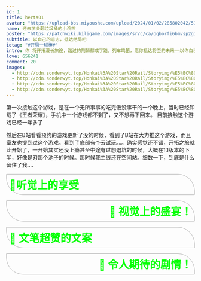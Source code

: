 ```yaml
---
id: 1
title: herta01
avatar: "https://upload-bbs.miyoushe.com/upload/2024/01/02/285802042/51a31eeef957834fc1b797aa5ea2c36b_6649473296511790775.png?x-oss-process=image//resize,s_600/quality,q_80/auto-orient,0/interlace,1/format,png"
name: 还未学会翻垃圾桶的小浣熊
poster: "https://patchwiki.biligame.com/images/sr/c/ca/oqborfi6bmvsp2gio4p7lok7lh9psmf.png"
subtitle: 以自己的意志，抵达结局吧
idtag: "#开局一球棒#"
intro: 你 将开拓漫长旅途，踏过的荆棘都成了路。列车鸣笛，愿你抵达将至的未来——以你自己的意志。
love: 656241
comment: 20
images:
  - http://cdn.sonderwyt.top/Honkai%3A%20Star%20Rail/Storyimg/%E5%BC%80%E7%AF%8700.webp
  - http://cdn.sonderwyt.top/Honkai%3A%20Star%20Rail/Storyimg/%E5%BC%80%E7%AF%8701.webp
  - http://cdn.sonderwyt.top/Honkai%3A%20Star%20Rail/Storyimg/%E5%BC%80%E7%AF%8702.webp
  - http://cdn.sonderwyt.top/Honkai%3A%20Star%20Rail/Storyimg/%E5%BC%80%E7%AF%8703.webp
---
```



第一次接触这个游戏，是在一个无所事事的吃完饭没事干的一个晚上，当时已经卸载了《王者荣耀》，手机中一个游戏都不剩了，又不想再下回来。
目前接触这个游戏已经一年多了

然后在B站看看预约的游戏更新了没的时候，看到了B站在大力推这个游戏，而且室友也提到过这个游戏。看到了底部有个云试玩。。。确实感觉还不错，开拓之旅就此开始了，一开始其实还没上瘾甚至中途有过想退坑的时候，大概在1.1版本的下半，好像是刃那个池子的时候。那时候我主线还在空间站。细数一下，到底是什么留住了我....

<details>
  <summary><div style="color: lime;font-size:28px"><b>🌹听觉上的享受</b></div></summary>
  <div style="padding:18px">
  <div class="underline decoration-sky-500 relative right-0">关于配音</div>
  🌼啊，姬子的声音好好听啊,享受！至今每次会列车都要听一句“怎么了”，好温柔啊啊啊啊！<br>
  🌼卡芙卡的配音徐慧老师的声音好好听啊啊，简直是我的最爱！<br>
  🌼漆黑的虎克大人和长不高的白露的配音好可爱啊，听说是隔壁的派蒙过来打工的哈哈哈，<br>
  🌼丹恒的声音很配角色，很贴脸。<br>
  🌼 银狼hanser！!!<br>
  🌼符玄的配音花铃竟然配过德莉莎，Terri！从崩坏3爬回来竟然感觉倍感亲切....<br>
  🌼开拓者的声音也很好听，想不到竟然是和素裳一个配音老师——陈婷婷老师！！。<br>
  🌼镜流的挂机在家都不敢大声放出来……<br>
  🌼白珩短暂的两句台词倍感亲切kiyana！<br>
  🌼还有看前瞻的叽米老师！ 啊突然认识了好多配音老师。<br>
  这些老师有的也配过我以前玩的王者荣耀，只不过当时没在意，因为就几句台词，不会像二游这样大段大段的剧情台词，简直是听觉上的享受！
  <br>
  <hr>
  <font class="text-md underline decoration-wavy">关于配乐 </font><br>
  想退坑的时候，第一个留住我的就是黑塔空间站中的BGM——`《太空漫步》`，我觉得非常好听。
  再接着就是可可利亚处刑曲——`《WildFire》`,配着这个音乐战斗真的很有热血沸腾的感觉，有种当年看番的感觉一下回来了这样子。适配度MAX！！
  卡芙卡的角色PV曲也很好听。
  1.2版本的《水龙吟》 非常出圈，那段时间也是天天单曲循环
  1.3-1.6版本好像没有我特别喜欢的
  接着登场的是2.0版本，知更鸟的专辑每一首都很好听！《使一颗心免于哀伤》《希望。。。翅膀》《不眠之夜》 好听！爱听！最近在单曲循环花导的欢愉小曲，很上头！
  </div>
</details>

<details>
  <summary><div style="color: lime;font-size:28px; text-align:right"><b>🌹 视觉上的盛宴！</b></div></summary>
  <div style="padding:18px">
  这建模也太太太好看了吧😍。
  里面最喜欢的角色的建模是姬子和丹恒（1.2仙骸有终里面的饮月君也好好看啊啊）
  【目前变心，我爱卡芙卡！！再次变心！我爱镜流😘！！现在知更鸟也好好看】
  帕姆好可爱啊，每天上线都要逗一下它...

  - 帕姆生气，嘿嘿，可爱；:sunglasses:
  - 帕姆唱歌，嘿嘿，可爱；:sunglasses:
  - 帕姆扫地，过去绕来绕去，嘿嘿，可爱；:sunglasses:
  - 帕姆浇水，近距离参观，嘿嘿，可爱；:stuck_out_tongue_winking_eye:
  - 帕姆着急，嘿嘿，可爱:sunglasses:

  每个角色的建模都很精美，这个技术美术的风格戳到我了，真的真的好好看！！没有三维动画那种僵硬写实感，很光！非常光！亮！很亮！辉光打的非常亮，显得人物都很明媚艳丽。也是这三渲二的技术把我一脚揣进了卡通渲染的坑中。
  
  现在还在探索中。当然，对二次元人物的建模也很感兴趣，现在还没开始，尤其是姬子这个角色建模建的实在是太精致了，真的好好看。**就是因为姬子这个角色建模，好奇的我掉入了崩坏3的剧情中...现在还没爬出来......目前已在坑底躺平了。（崩三现剧情都过完了现在在肝夏日狂想曲A面的活动。等待第二部ing...）** 

  </div>
</details>


<details>
  <summary><div style="color: lime;font-size:28px;"><b>🌹 文笔超赞的文案</b></div></summary>
  <div style="padding:18px">
  星穹铁道的文案真的超级棒！不仅文笔很好，还塞了非常多的现实梗，很能产生共鸣，给我一种像是连接现实世界的二次元世界的感觉。
  像一开始黑塔空间站的欢迎信的文笔就非常令人惊艳❤，反正我写不来这样的文字，真的十分惭愧...还有随处收集的作品集书页里面的文笔也很惊艳。
  里面有几首诗写的真的很不错！还有戏谱《前生梦忆》（《再生缘》唱段）+《龙王遗恨》（《龙牙传》唱段）！还有非常多的梗，在大量的梗里添了少量的游戏🤣。

  黑塔空间站里，每一个记忆泡都是一个小故事，路边随手捡的零碎书籍，里面的文风各式各样，判官大人的狗那一篇印象深刻，贝罗伯格的禁书《雪国冒险》还没收集全；还有垃圾桶文学和快递文学真的很有趣。
  这个游戏的文案是目前以来我接触的游戏中最有趣的文案。怎么说呢，把人物代入到现实也很有感觉！已经完全把它当成一个追番游戏了，玩法什么的对我来说是次要的，我要看剧情！！

  寰宇的奥秘是诸多学者穷其一生探索的议题，它或许复杂到无法用任何一种语言将其表达，也可能普通到藏匿于随处可见的缝隙角落。而星系之中错落的生灵，却共同绘制出了名为「文明」的瑰丽造物。

  当我们迈步追随其散落的线条时，将会发现所有的方向都朝着共同的指引之星。它是瑰丽而又迷人的，吸引了诸多求知者为其奉献自己的一生，仅为瞥见真理的一角轮廓。而「黑塔」空间站，便是在这条探索指引之星的道路上，搭建而起的庇荫长廊。

  
  </div>
</details>

<details>
  <summary><div style="color: lime;font-size:28px;text-align:right"><b>🌹 令人期待的剧情！</b></div></summary>
  <div style="padding:18px">
  在崩坏世界观下的小世界观，虽然看标题是这样认为的，但是我觉得，星铁的世界观比崩坏三还要宏大，有种概念是崩坏的概念，但在世界观中，崩三要比星铁的世界观小一些，总之我是这么觉得的。在星铁的世界观中，目前的主线像是一个星球认识一个星神，开拓者最后的结局肯定是要参加星神的战争讨伐毁灭。所以目前来说已经经历了雅利洛Ⅵ号（存护）→ 仙舟罗浮（巡猎）→ 匹诺康尼（秩序+同谐+虚无【命途大乱炖】）→ 翁法洛斯【记忆】
  但是让我感到惊喜的是，每个世界不是经历完就结束了，他们还有自己的发展，还会再出场。
  </div>
</details>








<style>
  details {
    border: 1px solid #aaa;
    border-top-right-radius:45px;
    border-bottom-left-radius:45px;
    margin-top:15px;
    /* border-radius: 4px; */
    padding: .5em .5em 0;
    margin-bottom: 1em;
  }

  summary {
    
    font-weight: bold;
    margin: -.5em -.5em 0;
    padding: .5em;
    cursor: pointer;
    list-style:none;
  }

  details[open] {
    padding: .5em;
  }

  details[open] summary {
    border-bottom: 1px solid #aaa;
    margin-bottom: .5em;
  }
</style>